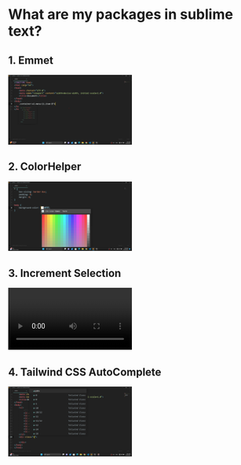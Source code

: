 # What are my packages in sublime text?

## 1. Emmet

<img src="./emmet.png" width="50%">

## 2. ColorHelper

<img src="./colorHelper.png" width="50%">

## 3. Increment Selection

<video width="50%" controls>
    <source src="./incrementSelection.mp4"></source>
</video>

## 4. Tailwind CSS AutoComplete

<img src="./tailwind.png" width="50%" align="center">
